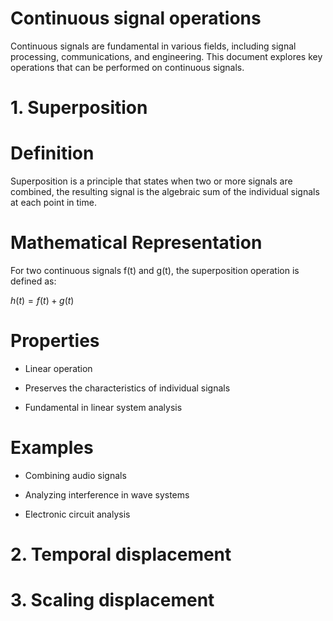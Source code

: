 # Continuous signal operations

Continuous signals are fundamental in various fields, including signal processing, communications, and engineering. This document explores key operations that can be performed on continuous signals.

# 1. Superposition

# Definition

Superposition is a principle that states when two or more signals are combined, the resulting signal is the algebraic sum of the individual signals at each point in time.

# Mathematical Representation

For two continuous signals f(t) and g(t), the superposition operation is defined as:

$h(t)= f(t) + g(t)$

# Properties

- Linear operation

- Preserves the characteristics of individual signals

- Fundamental in linear system analysis

# Examples

- Combining audio signals

- Analyzing interference in wave systems

- Electronic circuit analysis

# 2. Temporal displacement

# 3. Scaling displacement
